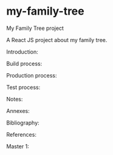 # my-family-tree
My Family Tree project

A React JS project about my family tree.

Introduction:

Build process:

Production process:

Test process:

Notes:

Annexes:

Bibliography:

References:

Master 1:
